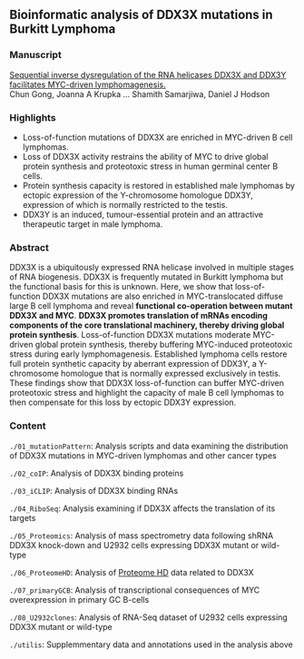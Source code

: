## Bioinformatic analysis of DDX3X mutations in Burkitt Lymphoma

### Manuscript

[Sequential inverse dysregulation of the RNA helicases DDX3X and DDX3Y facilitates MYC-driven lymphomagenesis.](http://dx.doi.org/10.2139/ssrn.3520953)  
Chun Gong, Joanna A Krupka ... Shamith Samarjiwa, Daniel J Hodson

### Highlights
- Loss-of-function mutations of DDX3X are enriched in MYC-driven B cell lymphomas.  
- Loss of DDX3X activity restrains the ability of MYC to drive global protein synthesis and proteotoxic stress in human germinal center B cells.  
- Protein synthesis capacity is restored in established male lymphomas by ectopic expression of the Y-chromosome homologue DDX3Y, expression of which is normally restricted to the testis.  
- DDX3Y is an induced, tumour-essential protein and an attractive therapeutic target in male lymphoma.  

### Abstract 

DDX3X is a ubiquitously expressed RNA helicase involved in multiple stages of RNA biogenesis. DDX3X is frequently mutated in Burkitt lymphoma but the functional basis for this is unknown. Here, we show that loss-of-function DDX3X mutations are also enriched in MYC-translocated diffuse large B cell lymphoma and reveal **functional co-operation between mutant DDX3X and MYC**. **DDX3X promotes translation of mRNAs encoding components of the core translational machinery, thereby driving global protein synthesis**. Loss-of-function DDX3X mutations moderate MYC-driven global protein synthesis, thereby buffering MYC-induced proteotoxic stress during early lymphomagenesis. Established lymphoma cells restore full protein synthetic capacity by aberrant expression of DDX3Y, a Y-chromosome homologue that is normally expressed exclusively in testis.  These findings show that DDX3X loss-of-function can buffer MYC-driven proteotoxic stress and highlight the capacity of male B cell lymphomas to then compensate for this loss by ectopic DDX3Y expression.  

### Content 

  `./01_mutationPattern`:
	Analysis scripts and data examining the distribution of DDX3X mutations in MYC-driven lymphomas and other cancer types 
  
  `./02_coIP`:
	Analysis of DDX3X binding proteins   
  
  `./03_iCLIP`:
	Analysis of DDX3X binding RNAs
  
  `./04_RiboSeq`:
	Analysis examining if DDX3X affects the translation of its targets
  
  `./05_Proteomics`:
	Analysis of mass spectrometry data following shRNA DDX3X knock-down and U2932 cells expressing DDX3X mutant or wild-type

  `./06_ProteomeHD`:
	Analysis of [Proteome HD](https://www.proteomehd.net) data related to DDX3X
  
  `./07_primaryGCB`:
	Analysis of transcriptional consequences of MYC overexpression in primary GC B-cells
  
  `./08_U2932clones`:
	Analysis of RNA-Seq dataset of U2932 cells expressing DDX3X mutant or wild-type 
  
  `./utilis`:
	Supplemmentary data and annotations used in the analysis above

